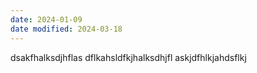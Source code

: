 ```yaml
---
date: 2024-01-09
date modified: 2024-03-18
---
```

dsakfhalksdjhflas dflkahsldfkjhalksdhjfl askjdfhlkjahdsflkj